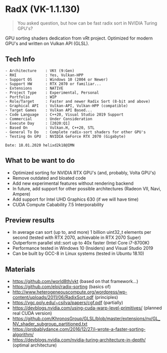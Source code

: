 # RadX (VK-1.1.130)

> You asked question, but how can be fast radix sort in NVIDIA Turing GPU's?

GPU sorting shaders dedication from vRt project. Optimized for modern GPU's and written on Vulkan API (GLSL).

## Tech Info 

```MD
- Architecture    : VKt (9:Gen)
- RHI             : Yes, Vulkan-HPP
- Support OS      : Windows 10 (2004 or Newer)
- Support HW      : RTX 2070 or familiar...
- Extensions      : NATIVE 
- Project Type    : Experimental, Personal
- Portfolio       : WIP
- Role/Target     : Faster and newer Radix Sort (8-bit and above)
- Graphical API   : Vulkan-API, Vulkan-HPP (compatible)
- Target Games    : Vulkan API Based...
- Code Language   : C++20, Visual Studio 2019 Support
- Commercial      : Under Consideration
- Execute Day     : [2020:Q1]
- Based On        : Vulkan.H, C++20, STL
- General To Do   : Complete radix-sort shaders for other GPU's
- Testing On GPU  : NVIDIA GeForce RTX 2070 (Gigabyte)

Date: 18.01.2020 helixd2k18@IMN
```

## What to be want to do

- Optimized sorting for NVIDIA RTX GPU's (and, probably, Volta GPU's)
- Remove outdated and bloated code
- Add new experimental features without rendering backend
- In future, add support for other possible architectures (Radeon VII, Navi, Ampere)
- Add support for Intel UHD Graphics 630 (if we will have time)
- CUDA Compute Cabability 7.5 Interporability

## Preview results

- In average can sort (up to, and more) 1 billion uint32_t elements per second (tested with RTX 2070, achievable in RTX 2070 Super)
- Outperform parallel std::sort up to 40x faster (Intel Core i7-8700K)
- Performance tested in Windows 10 (Insiders) and Visual Studio 2019 
- Can be built by GCC-8 in Linux systems (tested in Ubuntu 18.10)

## Materials 

- https://github.com/world8th/vkt (based on that framework...)
- https://github.com/eloj/radix-sorting (basics of)
- http://www.heterogeneouscompute.org/wordpress/wp-content/uploads/2011/06/RadixSort.pdf (principles)
- https://vgc.poly.edu/~csilva/papers/cgf.pdf (partially)
- https://devblogs.nvidia.com/using-cuda-warp-level-primitives/ (planned real CUDA version)
- https://github.com/KhronosGroup/GLSL/blob/master/extensions/nv/GL_NV_shader_subgroup_partitioned.txt
- https://probablydance.com/2016/12/27/i-wrote-a-faster-sorting-algorithm/
- https://devblogs.nvidia.com/nvidia-turing-architecture-in-depth/ (optimal architecture)
